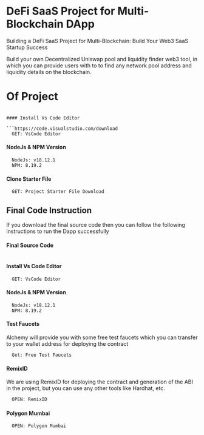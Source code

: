 # DeFi SaaS Project for Multi-Blockchain DApp

Building a DeFi SaaS Project for Multi-Blockchain: Build Your Web3 SaaS Startup Success

Build your own Decentralized Uniswap pool and liquidity finder web3 tool, in which you can provide users with to to find any network pool address and liquidity details on the blockchain.

# Of Project

````

#### Install Vs Code Editor

```https://code.visualstudio.com/download
  GET: VsCode Editor
````

#### NodeJs & NPM Version

```https://nodejs.org/en/download
  NodeJs: v18.12.1
  NPM: 8.19.2
```

#### Clone Starter File

```https://github.com/nihalnouha
  GET: Project Starter File Download
```

## Final Code Instruction

If you download the final source code then you can follow the following instructions to run the Dapp successfully

#### Final Source Code

```https://www.

```

#### Install Vs Code Editor

```https://code.visualstudio.com/download
  GET: VsCode Editor
```

#### NodeJs & NPM Version

```https://nodejs.org/en/download
  NodeJs: v18.12.1
  NPM: 8.19.2
```

#### Test Faucets

Alchemy will provide you with some free test faucets which you can transfer to your wallet address for deploying the contract

```https://www.alchemy.com/faucets
  Get: Free Test Faucets
```

#### RemixID

We are using RemixID for deploying the contract and generation of the ABI in the project, but you can use any other tools like Hardhat, etc.

```https://remix-project.org
  OPEN: RemixID
```

#### Polygon Mumbai

```https://mumbai.polygonscan.com/
  OPEN: Polygon Mumbai
```
